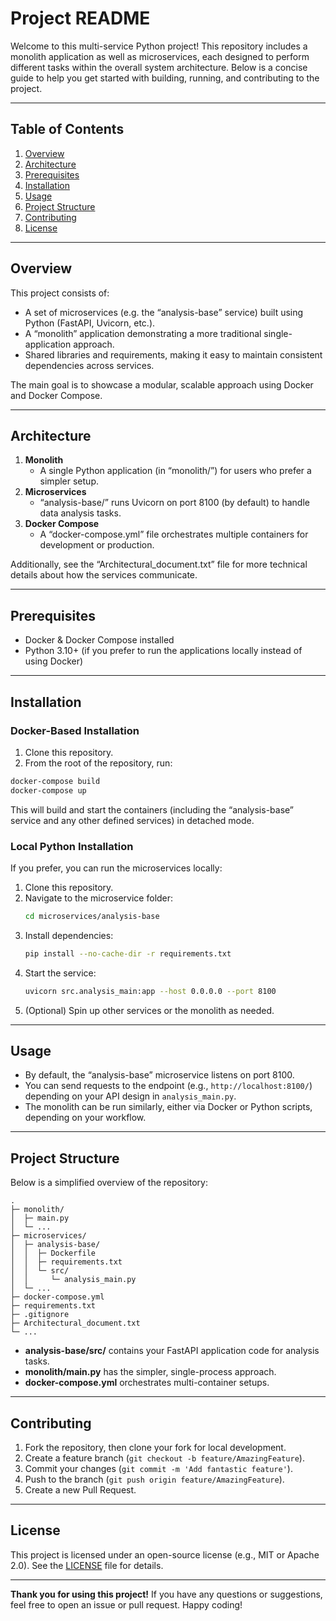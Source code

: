 # Project README

Welcome to this multi-service Python project! This repository includes a monolith application as well as microservices, each designed to perform different tasks within the overall system architecture. Below is a concise guide to help you get started with building, running, and contributing to the project.

---

## Table of Contents
1. [Overview](#overview)  
2. [Architecture](#architecture)  
3. [Prerequisites](#prerequisites)  
4. [Installation](#installation)  
5. [Usage](#usage)  
6. [Project Structure](#project-structure)  
7. [Contributing](#contributing)  
8. [License](#license)

---

## Overview
This project consists of:
- A set of microservices (e.g. the “analysis-base” service) built using Python (FastAPI, Uvicorn, etc.).  
- A “monolith” application demonstrating a more traditional single-application approach.  
- Shared libraries and requirements, making it easy to maintain consistent dependencies across services.

The main goal is to showcase a modular, scalable approach using Docker and Docker Compose.

---

## Architecture
1. **Monolith**  
   - A single Python application (in “monolith/”) for users who prefer a simpler setup.
2. **Microservices**  
   - “analysis-base/” runs Uvicorn on port 8100 (by default) to handle data analysis tasks.  
3. **Docker Compose**  
   - A “docker-compose.yml” file orchestrates multiple containers for development or production.

Additionally, see the “Architectural_document.txt” file for more technical details about how the services communicate.

---

## Prerequisites
- Docker & Docker Compose installed  
- Python 3.10+ (if you prefer to run the applications locally instead of using Docker)

---

## Installation

### Docker-Based Installation
1. Clone this repository.  
2. From the root of the repository, run:
```bash
docker-compose build
docker-compose up
```
This will build and start the containers (including the “analysis-base” service and any other defined services) in detached mode.

### Local Python Installation
If you prefer, you can run the microservices locally:
1. Clone this repository.  
2. Navigate to the microservice folder:
   ```bash
   cd microservices/analysis-base
   ```
3. Install dependencies:
   ```bash
   pip install --no-cache-dir -r requirements.txt
   ```
4. Start the service:
   ```bash
   uvicorn src.analysis_main:app --host 0.0.0.0 --port 8100
   ```
5. (Optional) Spin up other services or the monolith as needed.

---

## Usage
- By default, the “analysis-base” microservice listens on port 8100.  
- You can send requests to the endpoint (e.g., `http://localhost:8100/`) depending on your API design in `analysis_main.py`.
- The monolith can be run similarly, either via Docker or Python scripts, depending on your workflow.

---

## Project Structure
Below is a simplified overview of the repository:
```
.
├─ monolith/
│  ├─ main.py
│  └─ ...
├─ microservices/
│  ├─ analysis-base/
│  │  ├─ Dockerfile
│  │  ├─ requirements.txt
│  │  └─ src/
│  │     └─ analysis_main.py
│  └─ ...
├─ docker-compose.yml
├─ requirements.txt
├─ .gitignore
├─ Architectural_document.txt
└─ ...
```
- **analysis-base/src/** contains your FastAPI application code for analysis tasks.  
- **monolith/main.py** has the simpler, single-process approach.  
- **docker-compose.yml** orchestrates multi-container setups.

---

## Contributing
1. Fork the repository, then clone your fork for local development.  
2. Create a feature branch (`git checkout -b feature/AmazingFeature`).  
3. Commit your changes (`git commit -m 'Add fantastic feature'`).  
4. Push to the branch (`git push origin feature/AmazingFeature`).  
5. Create a new Pull Request.

---

## License
This project is licensed under an open-source license (e.g., MIT or Apache 2.0). See the [LICENSE](LICENSE) file for details.

---

**Thank you for using this project!** If you have any questions or suggestions, feel free to open an issue or pull request. Happy coding! 